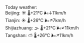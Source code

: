 Today weather:  
Beijing: ☀️ 🌡️+21°C 🌬️↓11km/h  
Tianjin: ☀️ 🌡️+26°C 🌬️↗7km/h  
Shijiazhuang: 🌫  🌡️+21°C 🌬️↙11km/h  
Tangshan: ⛅️  🌡️+26°C 🌬️↗11km/h  
